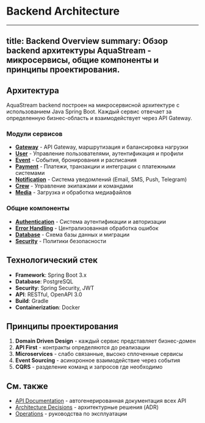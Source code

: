 # Backend Architecture

---
title: Backend Overview
summary: Обзор backend архитектуры AquaStream - микросервисы, общие компоненты и принципы проектирования.
---

## Архитектура

AquaStream backend построен на микросервисной архитектуре с использованием Java Spring Boot. Каждый сервис отвечает за определенную бизнес-область и взаимодействует через API Gateway.

### Модули сервисов

- **[Gateway](gateway/README.md)** - API Gateway, маршрутизация и балансировка нагрузки
- **[User](user/README.md)** - Управление пользователями, аутентификация и профили
- **[Event](event/README.md)** - События, бронирования и расписания
- **[Payment](payment/README.md)** - Платежи, транзакции и интеграции с платежными системами
- **[Notification](notification/README.md)** - Система уведомлений (Email, SMS, Push, Telegram)
- **[Crew](crew/README.md)** - Управление экипажами и командами
- **[Media](media/README.md)** - Загрузка и обработка медиафайлов

### Общие компоненты

- **[Authentication](common/authentication.md)** - Система аутентификации и авторизации
- **[Error Handling](common/error-handling.md)** - Централизованная обработка ошибок
- **[Database](common/database.md)** - Схема базы данных и миграции
- **[Security](common/security.md)** - Политики безопасности

## Технологический стек

- **Framework**: Spring Boot 3.x
- **Database**: PostgreSQL
- **Security**: Spring Security, JWT
- **API**: RESTful, OpenAPI 3.0
- **Build**: Gradle
- **Containerization**: Docker

## Принципы проектирования

1. **Domain Driven Design** - каждый сервис представляет бизнес-домен
2. **API First** - контракты определяются до реализации
3. **Microservices** - слабо связанные, высоко сплоченные сервисы
4. **Event Sourcing** - асинхронное взаимодействие через события
5. **CQRS** - разделение команд и запросов где необходимо

## См. также

- [API Documentation](../api/index.md) - автогенерированная документация всех API
- [Architecture Decisions](../decisions/index.md) - архитектурные решения (ADR)
- [Operations](../operations/README.md) - руководства по эксплуатации
